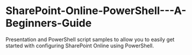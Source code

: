 # SharePoint-Online-PowerShell---A-Beginners-Guide
Presentation and PowerShell script samples to allow you to easily get started with configuring SharePoint Online using PowerShell.
